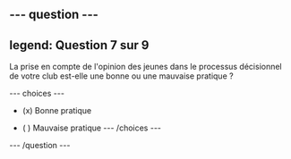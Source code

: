 --- question ---
---
legend: Question 7 sur 9
---

La prise en compte de l'opinion des jeunes dans le processus décisionnel de votre club est-elle une bonne ou une mauvaise pratique ?

--- choices ---
- (x) Bonne pratique

- ( ) Mauvaise pratique --- /choices ---

--- /question ---
